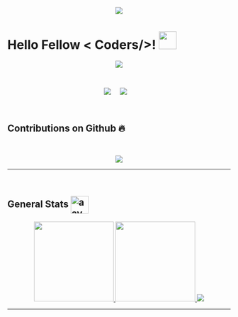 <p align="center">
  <img src="https://capsule-render.vercel.app/api?type=waving&color=gradient&height=90"/>
</p>

<h1> Hello Fellow < Coders/>! <img src = "https://raw.githubusercontent.com/MartinHeinz/MartinHeinz/master/wave.gif" width = 40> </h1>

<p align='center'>
<img src="https://readme-typing-svg.herokuapp.com?color=%2336BCF7&size=25&center=true&vCenter=true&width=433&height=75&lines=I'm+Sr.+Pato;Computer+Science+Student;@sr-pato">
</p>

<br>

<p align='center'>
<img src="https://komarev.com/ghpvc/?username=sr-pato">&nbsp;&nbsp;&nbsp;&nbsp;
<img src="https://img.shields.io/github/followers/sr-pato?style=social">&nbsp;&nbsp;&nbsp;&nbsp;
</p>

<br>

## Contributions on Github 🔥 
<br>
<p align='center'><img src="https://github-readme-streak-stats.herokuapp.com?user=sr-pato&theme=black-ice&hide_border=true&date_format=M%20j%5B%2C%20Y%5D"></p>

<hr><br>

## General Stats <a href="https://dev.to/aayushidroid" target="blank"><img align="center" src="https://cdn.jsdelivr.net/npm/simple-icons@3.0.1/icons/dev-dot-to.svg" alt="aayushi-droid" height="40" width="40" /></a>
</p>

<div align="center">
  <a href="https://github.com/sr-pato">
  <img height="180em" src="https://github-readme-stats.vercel.app/api?username=sr-pato&show_icons=true&theme=dracula&include_all_commits=true&count_private=true"/>
  <img height="180em" src="https://github-readme-stats.vercel.app/api/top-langs/?username=sr-pato&layout=compact&langs_count=7&theme=dracula"/>
  <img src="https://github-profile-trophy.vercel.app/?username=sr-pato&theme=gruvbox">
</div>

<hr><br>

<!--START_SECTION:waka-->
<!--END_SECTION:waka-->
